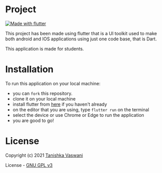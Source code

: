 # Project

[![Made with flutter](https://img.shields.io/badge/Made%20with%20-flutter-blue)](https://flutter.dev/docs/get-started/install)


This project has been made using flutter that is a UI toolkit used to make both android and IOS applications using just one code base, that is Dart. 

This application is made for students.



# Installation

To run this application on your local machine: <br>
 - you can `fork` this repository.
 - clone it on your local machine
 - install flutter from [here](https://flutter.dev/docs/get-started/install) if you haven't already
 - on the editor that you are using, type `flutter run` on the terminal
 - select the device or use Chrome or Edge to run the application
 - you are good to go!


 # License


Copyright (c) 2021 [Tanishka Vaswani](https://github.com/Tani21)

License - [GNU GPL v3](LICENSE)
